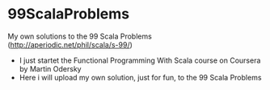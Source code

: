 99ScalaProblems
===============

My own solutions to the 99 Scala Problems (http://aperiodic.net/phil/scala/s-99/)

* I just startet the Functional Programming With Scala course on Coursera by Martin Odersky
* Here i will upload my own solution, just for fun, to the 99 Scala Problems

